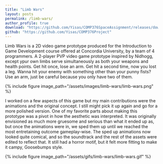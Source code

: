 ```yaml
---
title: "Limb Wars"
layout: posts
permalink: /limb-wars/
author_profile: true 
download: "https://github.com/Yisas/COMP376SpaceAssignment/releases/download/v1.0/Endeavour.rar"
github: "https://github.com/Yisas/COMP376Project"
---
```

Limb Wars is a 2D video game prototype produced for the Introduction to Game Development course offered at Concordia University, by a team of 4 programmers. A 2-player PVP 
video game prototype inspired by Nidhogg, except ypur own limbs serve simultaneously as both your weapons and health points. Get hit once, lose an arm. Get hit a second time, 
now you lost a leg. Wanna hit your enemy with something other than your punny fists? Use an arm, just be careful because you only have two of them.

{% include figure image_path="/assets/images/limb-wars/limb-wars.png" %}

I worked on a few aspects of this game but my main contributions were the animations and the original concept. I still might pick it up again and go for a more polished version. 
One of my favorite parts about making this prototype was a pivot in how the aesthetic was interpreted. It was originally envisioned as much more gruesome and serious than what it ended 
up as, but once the animations were in, we sped them up until we reached the most entretaining outcome gameplay-wise. The sped up animations now looked quite comical, and so the 
soundtrack and the rest of the assets were edited to reflect that. It still had a horror motif, but it felt more fitting to make it campy, Goosebumps style. 

{% include figure image_path="/assets/gifs/limb-wars/limb-wars.gif" %}
